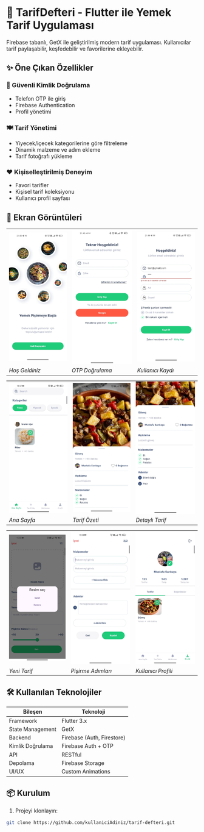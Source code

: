 # 🍳 TarifDefteri - Flutter ile Yemek Tarif Uygulaması

Firebase tabanlı, GetX ile geliştirilmiş modern tarif uygulaması. Kullanıcılar tarif paylaşabilir, keşfedebilir ve favorilerine ekleyebilir.

## ✨ Öne Çıkan Özellikler

### 🔐 Güvenli Kimlik Doğrulama
- Telefon OTP ile giriş
- Firebase Authentication
- Profil yönetimi

### 🍽️ Tarif Yönetimi
- Yiyecek/içecek kategorilerine göre filtreleme
- Dinamik malzeme ve adım ekleme
- Tarif fotoğrafı yükleme

### ❤️ Kişiselleştirilmiş Deneyim
- Favori tarifler
- Kişisel tarif koleksiyonu
- Kullanıcı profil sayfası

## 📱 Ekran Görüntüleri

<div align="center">
  <table>
    <tr>
      <td><img src="assets/screens/onboarding.jpeg" width="200" alt="Hoş Geldiniz Ekranı"></td>
      <td><img src="assets/screens/login.jpeg" width="200" alt="OTP Giriş Ekranı"></td>
      <td><img src="assets/screens/register.jpeg" width="200" alt="Kayıt Ekranı"></td>
    </tr>
    <tr>
      <td><i>Hoş Geldiniz</i></td>
      <td><i>OTP Doğrulama</i></td>
      <td><i>Kullanıcı Kaydı</i></td>
    </tr>
  </table>

  <table>
    <tr>
      <td><img src="assets/screens/homepage.jpeg" width="200" alt="Ana Sayfa"></td>
      <td><img src="assets/screens/meal_card.jpeg" width="200" alt="Tarif Kartı"></td>
      <td><img src="assets/screens/meal_detail.jpeg" width="200" alt="Tarif Detayı"></td>
    </tr>
    <tr>
      <td><i>Ana Sayfa</i></td>
      <td><i>Tarif Özeti</i></td>
      <td><i>Detaylı Tarif</i></td>
    </tr>
  </table>

  <table>
    <tr>
      <td><img src="assets/screens/add_meal.jpeg" width="200" alt="Tarif Ekleme"></td>
      <td><img src="assets/screens/description.jpeg" width="200" alt="Adım Ekleme"></td>
      <td><img src="assets/screens/profile.jpeg" width="200" alt="Profil"></td>
    </tr>
    <tr>
      <td><i>Yeni Tarif</i></td>
      <td><i>Pişirme Adımları</i></td>
      <td><i>Kullanıcı Profili</i></td>
    </tr>
  </table>
</div>

## 🛠️ Kullanılan Teknolojiler

| Bileşen          | Teknoloji                     |
|------------------|-------------------------------|
| Framework        | Flutter 3.x                   |
| State Management | GetX                          |
| Backend          | Firebase (Auth, Firestore)    |
| Kimlik Doğrulama | Firebase Auth + OTP           |
| API              | RESTful                       |
| Depolama         | Firebase Storage              |
| UI/UX            | Custom Animations             |

## 📦 Kurulum

1. Projeyi klonlayın:
```bash
git clone https://github.com/kullaniciAdiniz/tarif-defteri.git
